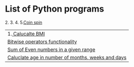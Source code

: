 # List of Python programs
<table>
<tr>
<td>
1.<a href="https://github.com/AnandTenneti/project_python/blob/main/bmi_caluclation.py"> Calucalte BMI</a></td></tr>
2.<tr><td><a href="https://github.com/AnandTenneti/project_python/blob/main/bitwise_operators_assignment.py"> Bitwise operators functionality</a></td></tr>
3.<tr><td><a href="https://github.com/AnandTenneti/project_python/blob/main/sum_of_even.py"> Sum of Even numbers in a given range</a></td></tr>
4.<tr><td><a href="https://github.com/AnandTenneti/project_python/blob/main/age_caluclation.py"> Caluclate age in number of months, weeks and days</a></td></tr>
5.<a href="https://github.com/AnandTenneti/project_python/blob/main/coin_spin.py">Coin spin</a></td></tr>

